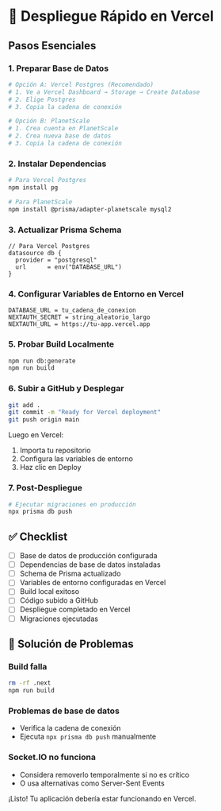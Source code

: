 # 🚀 Despliegue Rápido en Vercel

## Pasos Esenciales

### 1. Preparar Base de Datos
```bash
# Opción A: Vercel Postgres (Recomendado)
# 1. Ve a Vercel Dashboard → Storage → Create Database
# 2. Elige Postgres
# 3. Copia la cadena de conexión

# Opción B: PlanetScale
# 1. Crea cuenta en PlanetScale
# 2. Crea nueva base de datos
# 3. Copia la cadena de conexión
```

### 2. Instalar Dependencias
```bash
# Para Vercel Postgres
npm install pg

# Para PlanetScale
npm install @prisma/adapter-planetscale mysql2
```

### 3. Actualizar Prisma Schema
```prisma
// Para Vercel Postgres
datasource db {
  provider = "postgresql"
  url      = env("DATABASE_URL")
}
```

### 4. Configurar Variables de Entorno en Vercel
```
DATABASE_URL = tu_cadena_de_conexion
NEXTAUTH_SECRET = string_aleatorio_largo
NEXTAUTH_URL = https://tu-app.vercel.app
```

### 5. Probar Build Localmente
```bash
npm run db:generate
npm run build
```

### 6. Subir a GitHub y Desplegar
```bash
git add .
git commit -m "Ready for Vercel deployment"
git push origin main
```

Luego en Vercel:
1. Importa tu repositorio
2. Configura las variables de entorno
3. Haz clic en Deploy

### 7. Post-Despliegue
```bash
# Ejecutar migraciones en producción
npx prisma db push
```

## ✅ Checklist

- [ ] Base de datos de producción configurada
- [ ] Dependencias de base de datos instaladas
- [ ] Schema de Prisma actualizado
- [ ] Variables de entorno configuradas en Vercel
- [ ] Build local exitoso
- [ ] Código subido a GitHub
- [ ] Despliegue completado en Vercel
- [ ] Migraciones ejecutadas

## 🔧 Solución de Problemas

### Build falla
```bash
rm -rf .next
npm run build
```

### Problemas de base de datos
- Verifica la cadena de conexión
- Ejecuta `npx prisma db push` manualmente

### Socket.IO no funciona
- Considera removerlo temporalmente si no es crítico
- O usa alternativas como Server-Sent Events

¡Listo! Tu aplicación debería estar funcionando en Vercel.